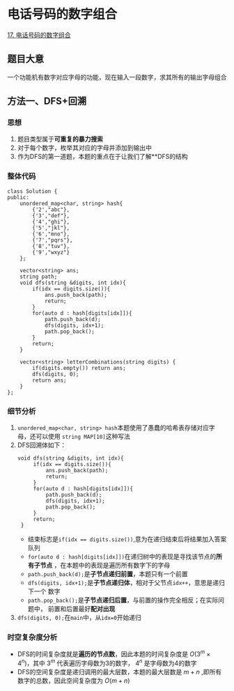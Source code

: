 # 电话号码的数字组合

[17. 电话号码的数字组合](https://leetcode.cn/problems/letter-combinations-of-a-phone-number/description/)

## 题目大意
一个功能机有数字对应字母的功能，现在输入一段数字，求其所有的输出字母组合

## 方法一、DFS+回溯

### 思想
1. 题目类型属于**可重复的暴力搜索**
2. 对于每个数字，枚举其对应的字母并添加到输出中
3. 作为DFS的第一道题，本题的重点在于让我们了解**DFS的结构

### 整体代码
```
class Solution {
public:
    unordered_map<char, string> hash{
        {'2',"abc"},
        {'3',"def"},
        {'4',"ghi"},
        {'5',"jkl"},
        {'6',"mno"},
        {'7',"pqrs"},
        {'8',"tuv"},
        {'9',"wxyz"}
    };

    vector<string> ans;
    string path;
    void dfs(string &digits, int idx){
        if(idx == digits.size()){
            ans.push_back(path);
            return;
        }
        for(auto d : hash[digits[idx]]){
            path.push_back(d);
            dfs(digits, idx+1);
            path.pop_back();
        }
        return;
    }

    vector<string> letterCombinations(string digits) {
        if(digits.empty()) return ans;
        dfs(digits, 0);
        return ans;
    }
};
```

### 细节分析
1. `unordered_map<char, string> hash`本题使用了愚蠢的哈希表存储对应字母，还可以使用
   `string MAP[10]`这种写法
2. DFS回溯体如下：
   ```
   void dfs(string &digits, int idx){
        if(idx == digits.size()){
            ans.push_back(path);
            return;
        }
        for(auto d : hash[digits[idx]]){
            path.push_back(d);
            dfs(digits, idx+1);
            path.pop_back();
        }
        return;
    }
   ```
   * 结束标志是`if(idx == digits.size())`,意为在递归结束后将结果加入答案队列
   * `for(auto d : hash[digits[idx]])`在递归树中的表现是寻找该节点的**所有子节点**
     ，在本题中的表现是遍历所有数字下的字母
   * `path.push_back(d);`是**子节点递归前置**，本题只有一个前置
   * `dfs(digits, idx+1);`是**子节点递归体**，相对于父节点`idx++`，意思是递归下一个
     数字
   * `path.pop_back();`是**子节点递归后置**，与前置的操作完全相反；在实际问题中，
     前置和后置最好**配对出现**
3. `dfs(digits, 0);`在`main`中，从`idx=0`开始递归

### 时空复杂度分析
* DFS的时间复杂度就是**遍历的节点数**，因此本题的时间复杂度是 $O(3^m \times 4^n)$，其中 $3^m$ 代表遍历字母数为3的数字， $4^n$ 是字母数为4的数字
* DFS的空间复杂度是递归调用的最大层数，本题的最大层数是 $m+n$ ,即所有数字的总数，因此空间复杂度为 $O(m+n)$ 
